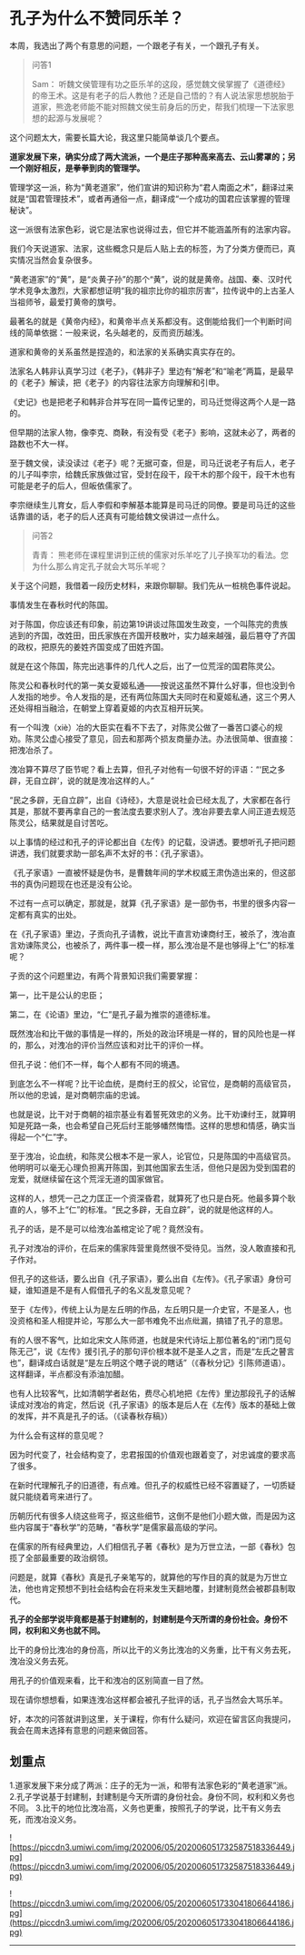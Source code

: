 # 孔子为什么不赞同乐羊？

本周，我选出了两个有意思的问题，一个跟老子有关，一个跟孔子有关。

> 问答1
> 
> Sam： 听魏文侯管理有功之臣乐羊的这段，感觉魏文侯掌握了《道德经》的帝王术。这是有老子的后人教他？还是自己悟的？有人说法家思想脱胎于道家，熊逸老师能不能对照魏文侯生前身后的历史，帮我们梳理一下法家思想的起源与发展呢？

这个问题太大，需要长篇大论，我这里只能简单谈几个要点。

 **道家发展下来，确实分成了两大流派，一个是庄子那种高来高去、云山雾罩的；另一个刚好相反，是拳拳到肉的管理学。**

管理学这一派，称为“黄老道家”，他们宣讲的知识称为“君人南面之术”，翻译过来就是“国君管理技术”，或者再通俗一点，翻译成“一个成功的国君应该掌握的管理秘诀”。

这一派很有法家色彩，说它是法家也说得过去，但它并不能涵盖所有的法家内容。

我们今天说道家、法家，这些概念只是后人贴上去的标签，为了分类方便而已，真实情况当然会复杂很多。

“黄老道家”的“黄”，是“炎黄子孙”的那个“黄”，说的就是黄帝。战国、秦、汉时代学术竞争太激烈，大家都想证明“我的祖宗比你的祖宗厉害”，拉传说中的上古圣人当祖师爷，最爱打黄帝的旗号。

最著名的就是《黄帝内经》，和黄帝半点关系都没有。这倒能给我们一个判断时间线的简单依据：一般来说，名头越老的，反而资历越浅。

道家和黄帝的关系虽然是捏造的，和法家的关系确实真实存在的。

法家名人韩非认真学习过《老子》，《韩非子》里边有“解老”和“喻老”两篇，是最早的《老子》解读，把《老子》的内容往法家方向理解和引申。

《史记》也是把老子和韩非合并写在同一篇传记里的，司马迁觉得这两个人是一路的。

但早期的法家人物，像李克、商鞅，有没有受《老子》影响，这就未必了，两者的路数也不大一样。

至于魏文侯，读没读过《老子》呢？无据可查，但是，司马迁说老子有后人，老子的儿子叫李宗，给魏氏家族做过官，受封在段干，段干木的那个段干，段干木也有可能是老子的后人，但皈依儒家了。

李宗继续生儿育女，后人李假和李解基本能算是司马迁的同僚。要是司马迁的这些话靠谱的话，老子的后人还真有可能给魏文侯讲过一点什么。

> 问答2
> 
> 青青： 熊老师在课程里讲到正统的儒家对乐羊吃了儿子换军功的看法。您为什么那么肯定孔子就会大骂乐羊呢？

关于这个问题，我借着一段历史材料，来跟你聊聊。我们先从一桩桃色事件说起。

事情发生在春秋时代的陈国。

对于陈国，你应该还有印象，前边第19讲谈过陈国发生政变，一个叫陈完的贵族逃到的齐国，改姓田，田氏家族在齐国开枝散叶，实力越来越强，最后篡夺了齐国的政权，把原先的姜姓齐国变成了田姓齐国。

就是在这个陈国，陈完出逃事件的几代人之后，出了一位荒淫的国君陈灵公。

陈灵公和春秋时代的第一美女夏姬私通——按说这虽然不算什么好事，但也没到令人发指的地步。令人发指的是，还有两位陈国大夫同时在和夏姬私通，这三个男人还处得相当融洽，在朝堂上穿着夏姬的内衣互相开玩笑。

有一个叫洩（xiè）冶的大臣实在看不下去了，对陈灵公做了一番苦口婆心的规劝。陈灵公虚心接受了意见，回去和那两个损友商量办法。办法很简单、很直接：把洩冶杀了。

洩冶算不算尽了臣节呢？看上去算，但孔子对他有一句很不好的评语：“‘民之多辟，无自立辟’，说的就是洩冶这样的人。”

“民之多辟，无自立辟”，出自《诗经》，大意是说社会已经太乱了，大家都在各行其是，那就不要再拿自己的一套法度去要求别人了。洩冶非要去拿人间正道去规范陈灵公，结果就是自讨苦吃。

以上事情的经过和孔子的评论都出自《左传》的记载，没讲透。要想听孔子把问题讲透，我们就要求助一部名声不太好的书：《孔子家语》。

《孔子家语》一直被怀疑是伪书，是曹魏年间的学术权威王肃伪造出来的，但这部书的真伪问题现在也还是没有公论。

不过有一点可以确定，那就是，就算《孔子家语》是一部伪书，书里的很多内容一定都有真实的出处。

在《孔子家语》里边，子贡向孔子请教，说比干直言劝谏商纣王，被杀了，洩冶直言劝谏陈灵公，也被杀了，两件事一模一样，那么洩冶是不是也够得上“仁”的标准呢？

子贡的这个问题里边，有两个背景知识我们需要掌握：

第一，比干是公认的忠臣；

第二，在《论语》里边，“仁”是孔子最为推崇的道德标准。

既然洩冶和比干做的事情是一样的，所处的政治环境是一样的，冒的风险也是一样的，那么，对洩冶的评价当然应该和对比干的评价一样。

但孔子说：他们不一样，每个人都有不同的境遇。

到底怎么不一样呢？比干论血统，是商纣王的叔父，论官位，是商朝的高级官员，所以他的忠诚，是对商朝宗庙的忠诚。

也就是说，比干对于商朝的祖宗基业有着誓死效忠的义务。比干劝谏纣王，就算明知是死路一条，也会希望自己死后纣王能够幡然悔悟。这样的思想和情感，确实当得起一个“仁”字。

至于洩冶，论血统，和陈灵公根本不是一家人，论官位，只是陈国的中高级官员。他明明可以毫无心理负担离开陈国，到其他国家去生活，但他只是因为受到国君的宠爱，就继续留在这个荒淫无道的国家做官。

这样的人，想凭一己之力匡正一个资深昏君，就算死了也只是白死。他最多算个耿直的人，够不上“仁”的标准。“民之多辟，无自立辟”，说的就是他这样的人。

孔子的话，是不是可以给洩冶盖棺定论了呢？竟然没有。

孔子对洩冶的评价，在后来的儒家阵营里竟然很不受待见。当然，没人敢直接和孔子作对。

但孔子的这些话，要么出自《孔子家语》，要么出自《左传》。《孔子家语》身份可疑，谁知道是不是有人假借孔子的名义乱发意见呢？

至于《左传》，传统上认为是左丘明的作品，左丘明只是一介史官，不是圣人，也没资格和圣人相提并论，写那么大一部书难免不出点纰漏，搞错了孔子的意思。

有的人很不客气，比如北宋文人陈师道，也就是宋代诗坛上那位著名的“闭门觅句陈无己”，说《左传》援引孔子的那句评价根本就不是圣人之言，而是“左氏之瞽言也”，翻译成白话就是“是左丘明这个瞎子说的瞎话”（《春秋分记》引陈师道语）。这样翻译，半点都没有添油加醋。

也有人比较客气，比如清朝学者赵佑，费尽心机地把《左传》里边那段孔子的话解读成对洩冶的肯定，然后说《孔子家语》的版本是后人在《左传》版本的基础上做的发挥，并不真是孔子的话。（《读春秋存稿》）

为什么会有这样的意见呢？

因为时代变了，社会结构变了，忠君报国的价值观也跟着变了，对忠诚度的要求高了很多。

在新时代理解孔子的旧道德，有点难。但孔子的权威性已经不容置疑了，一切质疑就只能绕着弯来进行了。

历朝历代有很多人绕这些弯子，抠这些细节，这倒不是他们小题大做，而是因为这些内容属于“春秋学”的范畴，“春秋学”是儒家最高级的学问。

在儒家的所有经典里边，人们相信孔子著《春秋》是为万世立法，一部《春秋》包揽了全部最重要的政治纲领。

问题是，就算《春秋》真是孔子亲笔写的，就算他的写作目的真的就是为万世立法，他也肯定预想不到社会结构会在将来发生天翻地覆，封建制竟然会被郡县制取代。

 **孔子的全部学说毕竟都是基于封建制的，封建制是今天所谓的身份社会。身份不同，权利和义务也就不同。**

比干的身份比洩冶的身份高，所以比干的义务比洩冶的义务重，比干有义务去死，洩冶没义务去死。

用孔子的价值观来看，比干和洩冶的区别简直一目了然。

现在请你想想看，如果连洩冶这样都会被孔子批评的话，孔子当然会大骂乐羊。

好，本次的问答就讲到这里，关于课程，你有什么疑问，欢迎在留言区向我提问，我会在周末选择有意思的问题来做回答。

## 划重点

1.道家发展下来分成了两派：庄子的无为一派，和带有法家色彩的“黄老道家”派。
2.孔子学说基于封建制，封建制是今天所谓的身份社会。身份不同，权利和义务也不同。
3.比干的地位比洩冶高，义务也更重，按照孔子的学说，比干有义务去死，而洩冶没义务。

![https://piccdn3.umiwi.com/img/202006/05/202006051732587518336449.jpg](https://piccdn3.umiwi.com/img/202006/05/202006051732587518336449.jpg)

![https://piccdn3.umiwi.com/img/202006/05/202006051733041806644186.jpg](https://piccdn3.umiwi.com/img/202006/05/202006051733041806644186.jpg)

---
